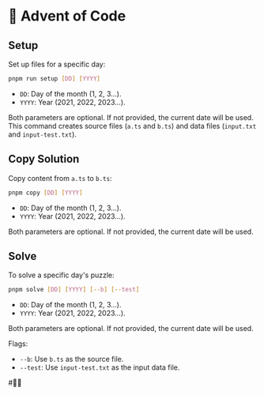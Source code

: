 # 🎄 Advent of Code

## Setup

Set up files for a specific day:

```bash
pnpm run setup [DD] [YYYY]
```

-   `DD`: Day of the month (1, 2, 3...).
-   `YYYY`: Year (2021, 2022, 2023...).

Both parameters are optional. If not provided, the current date will be used.
This command creates source files (`a.ts` and `b.ts`) and data files (`input.txt` and `input-test.txt`).

## Copy Solution

Copy content from `a.ts` to `b.ts`:

```bash
pnpm copy [DD] [YYYY]
```

-   `DD`: Day of the month (1, 2, 3...).
-   `YYYY`: Year (2021, 2022, 2023...).

Both parameters are optional. If not provided, the current date will be used.

## Solve

To solve a specific day's puzzle:

```bash
pnpm solve [DD] [YYYY] [--b] [--test]
```

-   `DD`: Day of the month (1, 2, 3...).
-   `YYYY`: Year (2021, 2022, 2023...).

Both parameters are optional. If not provided, the current date will be used.

Flags:

-   `--b`: Use `b.ts` as the source file.
-   `--test`: Use `input-test.txt` as the input data file.

#🎄✨

